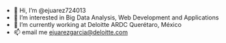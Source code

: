 - 👋 Hi, I’m @ejuarez724013
- 👀 I’m interested in Big Data Analysis, Web Development and Applications
- 🌱 I’m currently working at Deloitte ARDC Querétaro, México
- 📫 email me ejuarezgarcia@deloitte.com

<!---
ejuarez724013/ejuarez724013 is a ✨ special ✨ repository because its `README.md` (this file) appears on your GitHub profile.
You can click the Preview link to take a look at your changes.
--->
